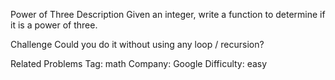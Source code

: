 Power of Three
Description
Given an integer, write a function to determine if it is a power of three.

Challenge
Could you do it without using any loop / recursion?

Related Problems
Tag: math
Company: Google
Difficulty: easy


